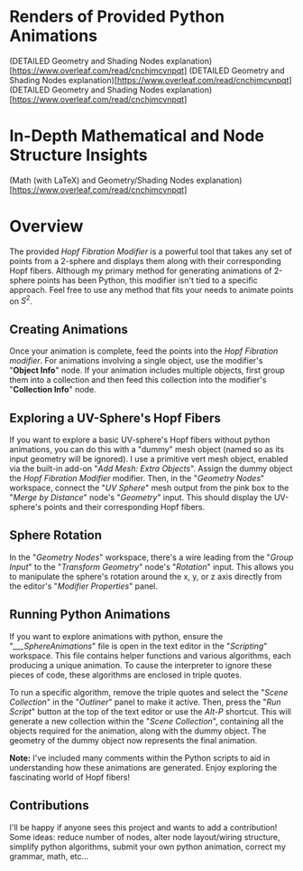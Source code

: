 # **Renders of Provided Python Animations**
(DETAILED Geometry and Shading Nodes explanation)[https://www.overleaf.com/read/cnchjmcvnpqt]
(DETAILED Geometry and Shading Nodes explanation)[https://www.overleaf.com/read/cnchjmcvnpqt]
(DETAILED Geometry and Shading Nodes explanation)[https://www.overleaf.com/read/cnchjmcvnpqt]

# **In-Depth Mathematical and Node Structure Insights**
(Math (with LaTeX) and Geometry/Shading Nodes explanation)[https://www.overleaf.com/read/cnchjmcvnpqt]

# **Overview**
The provided *Hopf Fibration Modifier* is a powerful tool that takes any set of points from a 2-sphere and displays them along with their corresponding Hopf fibers. Although my primary method for generating animations of 2-sphere points has been Python, this modifier isn't tied to a specific approach. Feel free to use any method that fits your needs to animate points on $S^2$.

## **Creating Animations**

Once your animation is complete, feed the points into the *Hopf Fibration modifier*. For animations involving a single object, use the modifier's "**Object Info**" node. If your animation includes multiple objects, first group them into a collection and then feed this collection into the modifier's "**Collection Info**" node.

## **Exploring a UV-Sphere's Hopf Fibers**

If you want to explore a basic UV-sphere's Hopf fibers without python animations, you can do this with a "dummy" mesh object (named so as its input geometry will be ignored). I use a primitive vert mesh object, enabled via the built-in add-on "*Add Mesh: Extra Objects*". Assign the dummy object the *Hopf Fibration Modifier* modifier. Then, in the "*Geometry Nodes*" workspace, connect the "*UV Sphere*" mesh output from the pink box to the "*Merge by Distance*" node's "*Geometry*" input. This should display the UV-sphere's points and their corresponding Hopf fibers.

## **Sphere Rotation**

In the "*Geometry Nodes*" workspace, there's a wire leading from the "*Group Input*" to the "*Transform Geometry*" node's "*Rotation*" input. This allows you to manipulate the sphere's rotation around the x, y, or z axis directly from the editor's "*Modifier Properties*" panel.

## **Running Python Animations**

If you want to explore animations with python, ensure the "*___SphereAnimations*" file is open in the text editor in the "*Scripting*" workspace. This file contains helper functions and various algorithms, each producing a unique animation. To cause the interpreter to ignore these pieces of code, these algorithms are enclosed in triple quotes.

To run a specific algorithm, remove the triple quotes and select the "*Scene Collection*" in the "*Outliner*" panel to make it active. Then, press the "*Run Script*" button at the top of the text editor or use the *Alt-P* shortcut. This will generate a new collection within the "*Scene Collection*", containing all the objects required for the animation, along with the dummy object. The geometry of the dummy object now represents the final animation.

**Note:** I've included many comments within the Python scripts to aid in understanding how these animations are generated. Enjoy exploring the fascinating world of Hopf fibers!

## **Contributions**
I'll be happy if anyone sees this project and wants to add a contribution! Some ideas: reduce number of nodes, alter node layout/wiring structure, simplify python algorithms, submit your own python animation, correct my grammar, math, etc...




















